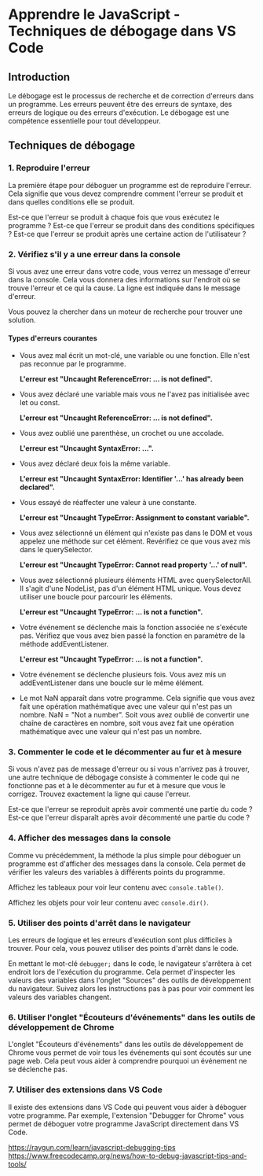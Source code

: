 # Apprendre le JavaScript - Techniques de débogage dans VS Code

## Introduction

Le débogage est le processus de recherche et de correction d'erreurs dans un programme. Les erreurs peuvent être des erreurs de syntaxe, des erreurs de logique ou des erreurs d'exécution. Le débogage est une compétence essentielle pour tout développeur.

## Techniques de débogage

### 1. Reproduire l'erreur

La première étape pour déboguer un programme est de reproduire l'erreur. Cela signifie que vous devez comprendre comment l'erreur se produit et dans quelles conditions elle se produit.

Est-ce que l'erreur se produit à chaque fois que vous exécutez le programme ? Est-ce que l'erreur se produit dans des conditions spécifiques ? Est-ce que l'erreur se produit après une certaine action de l'utilisateur ?

### 2. Vérifiez s'il y a une erreur dans la console

Si vous avez une erreur dans votre code, vous verrez un message d'erreur dans la console. Cela vous donnera des informations sur l'endroit où se trouve l'erreur et ce qui la cause. La ligne est indiquée dans le message d'erreur.

Vous pouvez la chercher dans un moteur de recherche pour trouver une solution.

#### Types d'erreurs courantes

-   Vous avez mal écrit un mot-clé, une variable ou une fonction. Elle n'est pas reconnue par le programme.

    **L'erreur est "Uncaught ReferenceError: ... is not defined".**

-   Vous avez déclaré une variable mais vous ne l'avez pas initialisée avec let ou const.

    **L'erreur est "Uncaught ReferenceError: ... is not defined".**

-   Vous avez oublié une parenthèse, un crochet ou une accolade.

    **L'erreur est "Uncaught SyntaxError: ...".**

-   Vous avez déclaré deux fois la même variable.

    **L'erreur est "Uncaught SyntaxError: Identifier '...' has already been declared".**

-   Vous essayé de réaffecter une valeur à une constante.

    **L'erreur est "Uncaught TypeError: Assignment to constant variable".**

-   Vous avez sélectionné un élément qui n'existe pas dans le DOM et vous appelez une méthode sur cet élément. Revérifiez ce que vous avez mis dans le querySelector.

    **L'erreur est "Uncaught TypeError: Cannot read property '...' of null".**

-   Vous avez sélectionné plusieurs éléments HTML avec querySelectorAll. Il s'agit d'une NodeList, pas d'un élément HTML unique. Vous devez utiliser une boucle pour parcourir les éléments.

    **L'erreur est "Uncaught TypeError: ... is not a function".**

-   Votre événement se déclenche mais la fonction associée ne s'exécute pas. Vérifiez que vous avez bien passé la fonction en paramètre de la méthode addEventListener.

    **L'erreur est "Uncaught TypeError: ... is not a function".**

-   Votre événement se déclenche plusieurs fois. Vous avez mis un addEventListener dans une boucle sur le même élément.

-   Le mot NaN apparaît dans votre programme. Cela signifie que vous avez fait une opération mathématique avec une valeur qui n'est pas un nombre. NaN = "Not a number". Soit vous avez oublié de convertir une chaîne de caractères en nombre, soit vous avez fait une opération mathématique avec une valeur qui n'est pas un nombre.

### 3. Commenter le code et le décommenter au fur et à mesure

Si vous n'avez pas de message d'erreur ou si vous n'arrivez pas à trouver, une autre technique de débogage consiste à commenter le code qui ne fonctionne pas et à le décommenter au fur et à mesure que vous le corrigez. Trouvez exactement la ligne qui cause l'erreur.

Est-ce que l'erreur se reproduit après avoir commenté une partie du code ? Est-ce que l'erreur disparaît après avoir décommenté une partie du code ?

### 4. Afficher des messages dans la console

Comme vu précédemment, la méthode la plus simple pour déboguer un programme est d'afficher des messages dans la console. Cela permet de vérifier les valeurs des variables à différents points du programme.

Affichez les tableaux pour voir leur contenu avec `console.table()`.

Affichez les objets pour voir leur contenu avec `console.dir()`.

### 5. Utiliser des points d'arrêt dans le navigateur

Les erreurs de logique et les erreurs d'exécution sont plus difficiles à trouver. Pour cela, vous pouvez utiliser des points d'arrêt dans le code.

En mettant le mot-clé `debugger;` dans le code, le navigateur s'arrêtera à cet endroit lors de l'exécution du programme. Cela permet d'inspecter les valeurs des variables dans l'onglet "Sources" des outils de développement du navigateur.
Suivez alors les instructions pas à pas pour voir comment les valeurs des variables changent.

### 6. Utiliser l'onglet "Écouteurs d'événements" dans les outils de développement de Chrome

L'onglet "Écouteurs d'événements" dans les outils de développement de Chrome vous permet de voir tous les événements qui sont écoutés sur une page web. Cela peut vous aider à comprendre pourquoi un événement ne se déclenche pas.

### 7. Utiliser des extensions dans VS Code

Il existe des extensions dans VS Code qui peuvent vous aider à déboguer votre programme. Par exemple, l'extension "Debugger for Chrome" vous permet de déboguer votre programme JavaScript directement dans VS Code.

https://raygun.com/learn/javascript-debugging-tips
https://www.freecodecamp.org/news/how-to-debug-javascript-tips-and-tools/
